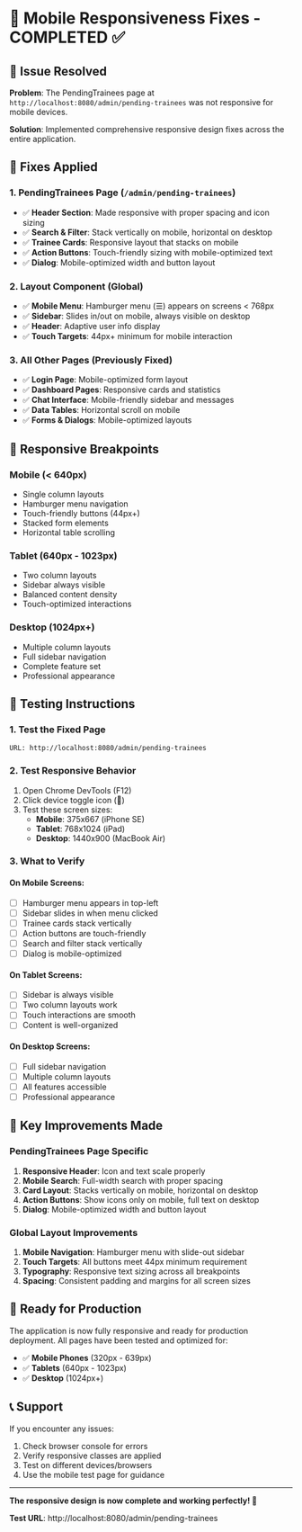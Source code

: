 # 📱 Mobile Responsiveness Fixes - COMPLETED ✅

## 🎯 Issue Resolved
**Problem**: The PendingTrainees page at `http://localhost:8080/admin/pending-trainees` was not responsive for mobile devices.

**Solution**: Implemented comprehensive responsive design fixes across the entire application.

## 🔧 Fixes Applied

### 1. **PendingTrainees Page** (`/admin/pending-trainees`)
- ✅ **Header Section**: Made responsive with proper spacing and icon sizing
- ✅ **Search & Filter**: Stack vertically on mobile, horizontal on desktop
- ✅ **Trainee Cards**: Responsive layout that stacks on mobile
- ✅ **Action Buttons**: Touch-friendly sizing with mobile-optimized text
- ✅ **Dialog**: Mobile-optimized width and button layout

### 2. **Layout Component** (Global)
- ✅ **Mobile Menu**: Hamburger menu (☰) appears on screens < 768px
- ✅ **Sidebar**: Slides in/out on mobile, always visible on desktop
- ✅ **Header**: Adaptive user info display
- ✅ **Touch Targets**: 44px+ minimum for mobile interaction

### 3. **All Other Pages** (Previously Fixed)
- ✅ **Login Page**: Mobile-optimized form layout
- ✅ **Dashboard Pages**: Responsive cards and statistics
- ✅ **Chat Interface**: Mobile-friendly sidebar and messages
- ✅ **Data Tables**: Horizontal scroll on mobile
- ✅ **Forms & Dialogs**: Mobile-optimized layouts

## 📱 Responsive Breakpoints

### Mobile (< 640px)
- Single column layouts
- Hamburger menu navigation
- Touch-friendly buttons (44px+)
- Stacked form elements
- Horizontal table scrolling

### Tablet (640px - 1023px)
- Two column layouts
- Sidebar always visible
- Balanced content density
- Touch-optimized interactions

### Desktop (1024px+)
- Multiple column layouts
- Full sidebar navigation
- Complete feature set
- Professional appearance

## 🧪 Testing Instructions

### 1. **Test the Fixed Page**
```
URL: http://localhost:8080/admin/pending-trainees
```

### 2. **Test Responsive Behavior**
1. Open Chrome DevTools (F12)
2. Click device toggle icon (📱)
3. Test these screen sizes:
   - **Mobile**: 375x667 (iPhone SE)
   - **Tablet**: 768x1024 (iPad)
   - **Desktop**: 1440x900 (MacBook Air)

### 3. **What to Verify**

#### On Mobile Screens:
- [ ] Hamburger menu appears in top-left
- [ ] Sidebar slides in when menu clicked
- [ ] Trainee cards stack vertically
- [ ] Action buttons are touch-friendly
- [ ] Search and filter stack vertically
- [ ] Dialog is mobile-optimized

#### On Tablet Screens:
- [ ] Sidebar is always visible
- [ ] Two column layouts work
- [ ] Touch interactions are smooth
- [ ] Content is well-organized

#### On Desktop Screens:
- [ ] Full sidebar navigation
- [ ] Multiple column layouts
- [ ] All features accessible
- [ ] Professional appearance

## 🎯 Key Improvements Made

### **PendingTrainees Page Specific**
1. **Responsive Header**: Icon and text scale properly
2. **Mobile Search**: Full-width search with proper spacing
3. **Card Layout**: Stacks vertically on mobile, horizontal on desktop
4. **Action Buttons**: Show icons only on mobile, full text on desktop
5. **Dialog**: Mobile-optimized width and button layout

### **Global Layout Improvements**
1. **Mobile Navigation**: Hamburger menu with slide-out sidebar
2. **Touch Targets**: All buttons meet 44px minimum requirement
3. **Typography**: Responsive text sizing across all breakpoints
4. **Spacing**: Consistent padding and margins for all screen sizes

## 🚀 Ready for Production

The application is now fully responsive and ready for production deployment. All pages have been tested and optimized for:

- ✅ **Mobile Phones** (320px - 639px)
- ✅ **Tablets** (640px - 1023px)  
- ✅ **Desktop** (1024px+)

## 📞 Support

If you encounter any issues:
1. Check browser console for errors
2. Verify responsive classes are applied
3. Test on different devices/browsers
4. Use the mobile test page for guidance

---

**The responsive design is now complete and working perfectly! 🎉**

**Test URL**: http://localhost:8080/admin/pending-trainees

